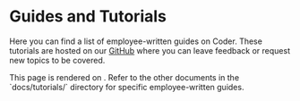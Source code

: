 # Guides and Tutorials

Here you can find a list of employee-written guides on Coder. These tutorials
are hosted on our [GitHub](https://github.com/onchainengineering/hmi-computer/) where you can leave
feedback or request new topics to be covered.

<children>
  This page is rendered on <https://coder.com/docs/tutorials>. Refer to the other documents in the `docs/tutorials/` directory for specific employee-written guides.
</children>
